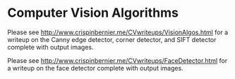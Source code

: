 # Computer Vision Algorithms

Please see <a src="http://www.crispinbernier.me/CVwriteups/VisionAlgos.html">http://www.crispinbernier.me/CVwriteups/VisionAlgos.html</a> for a writeup on the Canny edge detector, corner detector, and SIFT detector complete with output images.
<br>


Please see <a src="http://www.crispinbernier.me/CVwriteups/FaceDetector.html">http://www.crispinbernier.me/CVwriteups/FaceDetector.html</a> for a writeup on the face detector complete with output images.
<br>